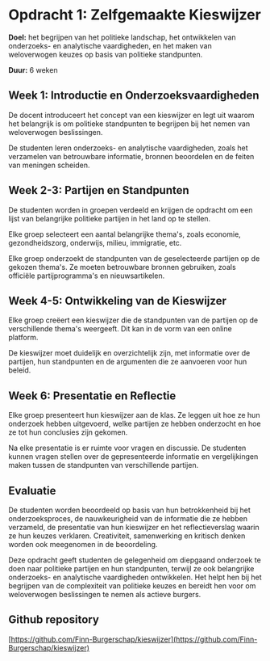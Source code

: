 # Opdracht 1: Zelfgemaakte Kieswijzer

**Doel:** het begrijpen van het politieke landschap, het ontwikkelen van onderzoeks- en analytische vaardigheden, en het maken van weloverwogen keuzes op basis van politieke standpunten.

**Duur:** 6 weken

## Week 1: Introductie en Onderzoeksvaardigheden

De docent introduceert het concept van een kieswijzer en legt uit waarom het belangrijk is om politieke standpunten te begrijpen bij het nemen van weloverwogen beslissingen.

De studenten leren onderzoeks- en analytische vaardigheden, zoals het verzamelen van betrouwbare informatie, bronnen beoordelen en de feiten van meningen scheiden.

## Week 2-3: Partijen en Standpunten

De studenten worden in groepen verdeeld en krijgen de opdracht om een lijst van belangrijke politieke partijen in het land op te stellen.

Elke groep selecteert een aantal belangrijke thema's, zoals economie, gezondheidszorg, onderwijs, milieu, immigratie, etc.

Elke groep onderzoekt de standpunten van de geselecteerde partijen op de gekozen thema's. Ze moeten betrouwbare bronnen gebruiken, zoals officiële partijprogramma's en nieuwsartikelen.

## Week 4-5: Ontwikkeling van de Kieswijzer

Elke groep creëert een kieswijzer die de standpunten van de partijen op de verschillende thema's weergeeft. Dit kan in de vorm van een online platform.

De kieswijzer moet duidelijk en overzichtelijk zijn, met informatie over de partijen, hun standpunten en de argumenten die ze aanvoeren voor hun beleid.


## Week 6: Presentatie en Reflectie

Elke groep presenteert hun kieswijzer aan de klas. Ze leggen uit hoe ze hun onderzoek hebben uitgevoerd, welke partijen ze hebben onderzocht en hoe ze tot hun conclusies zijn gekomen.

Na elke presentatie is er ruimte voor vragen en discussie. De studenten kunnen vragen stellen over de gepresenteerde informatie en vergelijkingen maken tussen de standpunten van verschillende partijen.

## Evaluatie

De studenten worden beoordeeld op basis van hun betrokkenheid bij het onderzoeksproces, de nauwkeurigheid van de informatie die ze hebben verzameld, de presentatie van hun kieswijzer en het reflectieverslag waarin ze hun keuzes verklaren. Creativiteit, samenwerking en kritisch denken worden ook meegenomen in de beoordeling.

Deze opdracht geeft studenten de gelegenheid om diepgaand onderzoek te doen naar politieke partijen en hun standpunten, terwijl ze ook belangrijke onderzoeks- en analytische vaardigheden ontwikkelen. Het helpt hen bij het begrijpen van de complexiteit van politieke keuzes en bereidt hen voor om weloverwogen beslissingen te nemen als actieve burgers.

## Github repository
[https://github.com/Finn-Burgerschap/kieswijzer](https://github.com/Finn-Burgerschap/kieswijzer)
